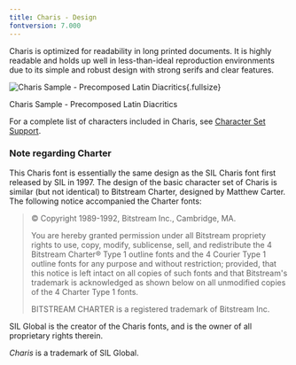 ```yaml
---
title: Charis - Design
fontversion: 7.000
---
```


Charis is optimized for readability in long printed documents. It is highly readable and holds up well in less-than-ideal reproduction environments due to its simple and robust design with strong serifs and clear features.

![Charis Sample - Precomposed Latin Diacritics](../assets/images/CharisTypePage.png){.fullsize}
<!-- PRODUCT SITE IMAGE SRC https://software.sil.org/charis/wp-content/uploads/sites/14/2015/12/CharisTypePage.png -->
<figcaption>Charis Sample - Precomposed Latin Diacritics</figcaption>

For a complete list of characters included in Charis, see [Character Set Support](charset.md).

### Note regarding Charter

This Charis font is essentially the same design as the SIL Charis font first released by SIL in 1997. The design of the basic character set of Charis is similar (but not identical) to Bitstream Charter, designed by Matthew Carter. The following notice accompanied the Charter fonts: 

> © Copyright 1989-1992, Bitstream Inc., Cambridge, MA. 
>
> You are hereby granted permission under all Bitstream propriety rights to use, copy, modify, sublicense, sell, and redistribute the 4 Bitstream Charter® Type 1 outline fonts and the 4 Courier Type 1 outline fonts for any purpose and without restriction; provided, that this notice is left intact on all copies of such fonts and that Bitstream's trademark is acknowledged as shown below on all unmodified copies of the 4 Charter Type 1 fonts. 
>
> BITSTREAM CHARTER is a registered trademark of Bitstream Inc.

SIL Global is the creator of the Charis fonts, and is the owner of all proprietary rights therein.

*Charis* is a trademark of SIL Global.